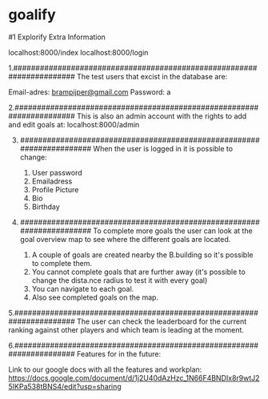 # goalify

#1 Explorify Extra Information

localhost:8000/index
localhost:8000/login


1.######################################################################
The test users that excist in the database are:

Email-adres: 	brampijper@gmail.com
Password: 	a


2.######################################################################
This is also an admin account with the rights to add and edit goals at:
localhost:8000/admin


3. ######################################################################
When the user is logged in it is possible to change:
	1. User password
	2. Emailadress
	3. Profile Picture
	4. Bio
	5. Birthday


4. ###################################################################### 
To complete more goals the user can look at the goal overview map to see where
the different goals are located. 
	1. A couple of goals are created nearby the B.building so it's
	possible to complete them.
	2. You cannot complete goals that are further away
	(it's possible to change the dista.nce radius to test it with every goal)
	3. You can navigate to each goal.
	4. Also see completed goals on the map.


5.######################################################################
The user can check the leaderboard for the current ranking against other players
and which team is leading at the moment. 


6.######################################################################
Features for in the future:

Link to our google docs with all the features and workplan: 
https://docs.google.com/document/d/1j2U40dAzHzc_1N66F4BNDIx8r9wtJ25IKPa538tBNS4/edit?usp=sharing



